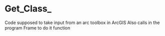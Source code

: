 # Get_Class_
Code supposed to take input from an arc toolbox in ArcGIS
Also calls in the program Frame to do it function  

